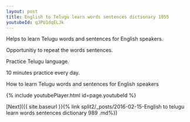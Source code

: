 ```yaml
---
layout: post
title: English to Telugu learn words sentences dictionary 1055 
youtubeId: qJPU1dqELJk
---
```

 
 
Helps to learn Telugu words and sentences for English speakers.

Opportunitiy to repeat the words sentences. 

Practice Telugu language. 
 
10 minutes practice every day. 
 
How to learn Telugu words and sentences for English speakers 
 
{% include youtubePlayer.html id=page.youtubeId %}
 
 
[Next]({{ site.baseurl }}{% link  split2/_posts/2016-02-15-English to telugu learn words sentences dictionary 989 .md%})
 
